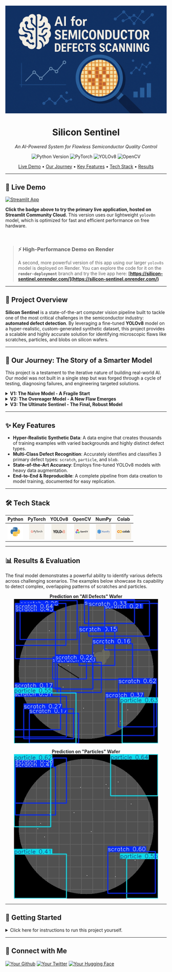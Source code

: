 <p align="center">
  <img src="https://github.com/Ritviks21/Silicon-Sentinel/raw/main/docs/images/Silicon%20sentinel%20%20project%20banner.png" alt="Silicon Sentinel Project Banner">
</p>

<h1 align="center">Silicon Sentinel</h1>
<p align="center">
  <i>An AI-Powered System for Flawless Semiconductor Quality Control</i>
</p>

<p align="center">
    <img src="https://img.shields.io/badge/Python-3.11-3776AB?style=for-the-badge&logo=python&logoColor=white" alt="Python Version">
    <img src="https://img.shields.io/badge/PyTorch-%23EE4C2C.svg?style=for-the-badge&logo=PyTorch&logoColor=white" alt="PyTorch">
    <img src="https://img.shields.io/badge/YOLOv8-00FFFF.svg?style=for-the-badge&logo=YOLO&logoColor=black" alt="YOLOv8">
    <img src="https://img.shields.io/badge/OpenCV-5C3EE8.svg?style=for-the-badge&logo=OpenCV&logoColor=white" alt="OpenCV">
</p>

<p align="center">
  <a href="#-live-demo">Live Demo</a> •
  <a href="#-our-journey">Our Journey</a> •
  <a href="#-key-features">Key Features</a> •
  <a href="#-tech-stack">Tech Stack</a> •
  <a href="#-results">Results</a>
</p>

---

## 🚀 Live Demo

[![Streamlit App](https://static.streamlit.io/badges/streamlit_badge_black_white.svg)](https://silicon-sentinel-qr94pmvkxeykxenptcsyb2.streamlit.app/)

**Click the badge above to try the primary live application, hosted on Streamlit Community Cloud.** This version uses our lightweight `yolov8n` model, which is optimized for fast and efficient performance on free hardware.

<br>

> ### ⚡️ High-Performance Demo on Render
> A second, more powerful version of this app using our larger `yolov8s` model is deployed on Render. You can explore the code for it on the **`render-deployment`** branch and try the live app here: **[https://silicon-sentinel.onrender.com/](https://silicon-sentinel.onrender.com/)**

---

## 📖 Project Overview

**Silicon Sentinel** is a state-of-the-art computer vision pipeline built to tackle one of the most critical challenges in the semiconductor industry: **automated defect detection**. By leveraging a fine-tuned **YOLOv8** model on a hyper-realistic, custom-generated synthetic dataset, this project provides a scalable and highly accurate solution for identifying microscopic flaws like scratches, particles, and blobs on silicon wafers.

---

## 🚀 Our Journey: The Story of a Smarter Model

This project is a testament to the iterative nature of building real-world AI. Our model was not built in a single step but was forged through a cycle of testing, diagnosing failures, and engineering targeted solutions.

<details>
<summary><strong>V1: The Naive Model - A Fragile Start</strong></summary>
<br>
Our first model was trained on a simple, clean dataset. It learned to detect basic defects but failed when shown anything new, like a "blob" defect.
<br><br>
💡 **Lesson Learned:** A model's ability to generalize depends entirely on the diversity of its training data.
</details>

<details>
<summary><strong>V2: The Overeager Model - A New Flaw Emerges</strong></summary>
<br>
We rebuilt the dataset with more variety, including blobs. The model could now see all defect types, but it became "trigger-happy," hallucinating defects on perfectly clean wafers (false positives).
<br><br>
💡 **Lesson Learned:** An AI must be taught what a defect *is not*. Training on "negative" (clean) examples is critical to prevent false alarms.
</details>

<details>
<summary><strong>V3: The Ultimate Sentinel - The Final, Robust Model</strong></summary>
<br>
Our previous model was still not perfect. It confused the background with scratches, missed tiny particles, and couldn't distinguish blobs from particle clusters. This final iteration was a targeted strike against these specific failures.
<ul>
  <li><strong>Hyper-Realistic Data:</strong> We engineered our final dataset with multiple, varied background textures, curved/wavy scratches, tiny "dust-speck" particles, and large, irregular "smudge" blobs to eliminate ambiguity.</li>
  <li><strong>A Bigger Brain:</strong> We upgraded from the lightweight `YOLOv8n` to the more powerful `YOLOv8s` model to better learn subtle patterns in our complex data.</li>
    <li><strong>More Patient Training:</strong> We increased the training time to 75 epochs, giving the more powerful model the time it needed to learn properly.</li>
</ul>
<br>
✅ **The Result:** A reliable and intelligent model that correctly identifies a wide range of defects. The journey demonstrates a realistic workflow for tackling complex computer vision challenges.
</details>

---

## ✨ Key Features

- **Hyper-Realistic Synthetic Data**: A data engine that creates thousands of training examples with varied backgrounds and highly distinct defect types.
- **Multi-Class Defect Recognition**: Accurately identifies and classifies 3 primary defect types: `scratch`, `particle`, and `blob`.
- **State-of-the-Art Accuracy**: Employs fine-tuned YOLOv8 models with heavy data augmentation.
- **End-to-End & Reproducible**: A complete pipeline from data creation to model training, documented for easy replication.

---

## 🛠️ Tech Stack

| Python | PyTorch | YOLOv8 | OpenCV | NumPy | Colab |
| :---: | :---: | :---: | :---: | :---: | :---: |
| <img src="https://github.com/Ritviks21/Silicon-Sentinel/raw/main/docs/images/Python.png" width="48"> | <img src="https://raw.githubusercontent.com/Ritviks21/Silicon-Sentinel/main/docs/images/Pytorch.png" width="48"> | <img src="https://github.com/Ritviks21/Silicon-Sentinel/raw/main/docs/images/Yolov8s.png" width="48"> | <img src="https://github.com/Ritviks21/Silicon-Sentinel/raw/main/docs/images/OpenCV.png" width="48"> | <img src="https://github.com/Ritviks21/Silicon-Sentinel/raw/main/docs/images/Numpy.png" width="48"> | <img src="https://github.com/Ritviks21/Silicon-Sentinel/raw/main/docs/images/Colab.png" width="48"> |

---

## 📊 Results & Evaluation
<a name="results"></a>
The final model demonstrates a powerful ability to identify various defects across challenging scenarios. The examples below showcase its capability to detect complex, overlapping patterns of scratches and particles.

<p align="center">
  <b>Prediction on "All Defects" Wafer</b><br>
  <img src="https://github.com/Ritviks21/Silicon-Sentinel/raw/main/docs/images/wafer_all_defects.jpg" alt="Prediction on All Defects Wafer" width="450">
</p>

<p align="center">
  <b>Prediction on "Particles" Wafer</b><br>
  <img src="https://github.com/Ritviks21/Silicon-Sentinel/raw/main/docs/images/wafer_particles.jpg" alt="Prediction on Particles Wafer" width="450">
</p>

---

## 🚀 Getting Started

<details>
<summary>Click here for instructions to run this project yourself.</summary>

1.  **Clone the Repository**
    ```bash
    git clone [https://github.com/Ritviks21/Silicon-Sentinel.git](https://github.com/Ritviks21/Silicon-Sentinel.git)
    cd Silicon-Sentinel
    ```

2.  **Install Dependencies**
    ```bash
    pip install -r requirements.txt
    ```

3.  **Train the Model**
    Run the provided Google Colab notebook to generate the data, split it, and train the model.

</details>

---

## 🔗 Connect with Me

<p align="left">
<a href="https://github.com/Ritviks21" target="blank"><img align="center" src="https://raw.githubusercontent.com/rahuldkjain/github-profile-readme-generator/master/src/images/icons/Social/github.svg" alt="Your Github" height="30" width="40" /></a>
<a href="https://x.com/gemdata21" target="blank"><img align="center" src="https://raw.githubusercontent.com/rahuldkjain/github-profile-readme-generator/master/src/images/icons/Social/twitter.svg" alt="Your Twitter" height="30" width="40" /></a>
<a href="https://huggingface.co/srits21" target="blank"><img align="center" src="https://raw.githubusercontent.com/rahuldkjain/github-profile-readme-generator/master/src/images/icons/Social/hugging-face.svg" alt="Your Hugging Face" height="30" width="40" /></a>
</p>
